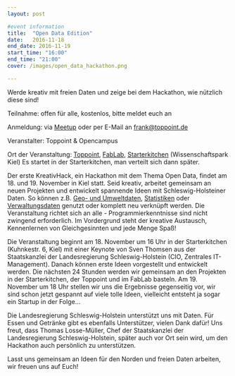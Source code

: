 ```yaml
---
layout: post

#event information
title:  "Open Data Edition"
date:   2016-11-18
end_date: 2016-11-19
start_time: "16:00"
end_time: "21:00"
cover: /images/open_data_hackathon.png

---
```


Werde kreativ mit freien Daten und zeige bei dem Hackathon, wie nützlich diese sind!

Teilnahme: offen für alle, kostenlos, bitte meldet euch an

Anmeldung: via [Meetup](https://www.meetup.com/de-DE/KreativHack-Kiel/events/235005430/)
oder per E-Mail an [frank@toppoint.de](mailto:frank@toppoint.de)

Veranstalter: Toppoint & Opencampus

Ort der Veranstaltung: [Toppoint](https://toppoint.de/anfahrt/index), [FabLab](http://fablab.sh/#contact-section), [Starterkitchen](http://www.starterkitchen.de/impressum) (Wissenschaftspark Kiel) Es startet in der Starterkitchen, man verteilt sich dann später.

Der erste KreativHack, ein Hackathon mit dem Thema Open Data, findet am 18. und 19. November in Kiel statt. Seid kreativ, arbeitet gemeinsam an neuen Projekten und entwickelt spannende Ideen mit Schleswig-Holsteiner Daten. So können z.B. [Geo- und Umweltdaten](http://portal.digitaleratlasnord.de/), [Statistiken](http://www.statistik-nord.de/) oder [Verwaltungsdaten](https://www.govdata.de/) genutzt oder komplett neu verknüpft werden. Die Veranstaltung richtet sich an alle - Programmierkenntnisse sind nicht zwingend erforderlich. Im Vordergrund steht der kreative Austausch, Kennenlernen von Gleichgesinnten und jede Menge Spaß!

Die Veranstaltung beginnt am 18. November um 16 Uhr in der Starterkitchen (Kuhnkestr. 6, Kiel) mit einer Keynote von Sven Thomsen aus der Staatskanzlei der Landesregierung Schleswig-Holstein (CIO, Zentrales IT-Management). Danach können erste Ideen vorgestellt und entwickelt werden. Die nächsten 24 Stunden werden wir gemeinsam an den Projekten in der Starterkitchen, der Toppoint und im FabLab basteln. Am 19. November um 18 Uhr stellen wir uns die Ergebnisse gegenseitig vor, wir sind schon jetzt gespannt auf viele tolle Ideen, vielleicht entsteht ja sogar ein Startup in der Folge...

Die Landesregierung Schleswig-Holstein unterstützt uns mit Daten. Für Essen und Getränke gibt es ebenfalls Unterstützer, vielen Dank dafür! Uns freut, dass Thomas Losse-Müller, Chef der Staatskanzlei der Landesregierung Schleswig-Holstein, später auch vor Ort sein wird, um den Hackathon auch persönlich zu unterstützen.

Lasst uns gemeinsam an Ideen für den Norden und freien Daten arbeiten, wir freuen uns auf Euch!
